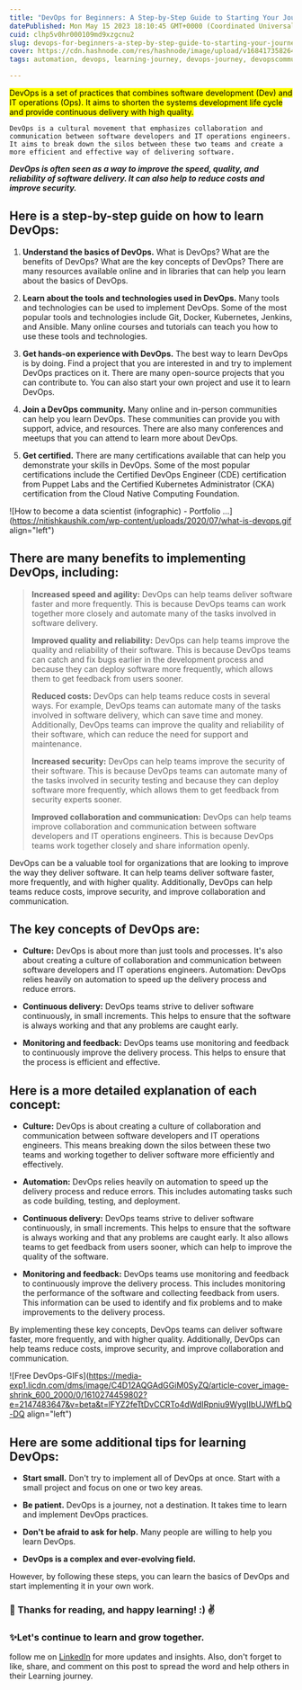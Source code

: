 ```yaml
---
title: "DevOps for Beginners: A Step-by-Step Guide to Starting Your Journey"
datePublished: Mon May 15 2023 18:10:45 GMT+0000 (Coordinated Universal Time)
cuid: clhp5v0hr000109md9xzgcnu2
slug: devops-for-beginners-a-step-by-step-guide-to-starting-your-journey
cover: https://cdn.hashnode.com/res/hashnode/image/upload/v1684173582647/569da860-60a8-4541-9080-24d752344247.png
tags: automation, devops, learning-journey, devops-journey, devopscommunity

---
```


<mark>DevOps is a set of practices that combines software development (Dev) and IT operations (Ops). It aims to shorten the systems development life cycle and provide continuous delivery with high quality.</mark>

`DevOps is a cultural movement that emphasizes collaboration and communication between software developers and IT operations engineers. It aims to break down the silos between these two teams and create a more efficient and effective way of delivering software.`

***DevOps is often seen as a way to improve the speed, quality, and reliability of software delivery. It can also help to reduce costs and improve security.***

## Here is a step-by-step guide on how to learn DevOps:

1. **Understand the basics of DevOps.** What is DevOps? What are the benefits of DevOps? What are the key concepts of DevOps? There are many resources available online and in libraries that can help you learn about the basics of DevOps.
    
2. **Learn about the tools and technologies used in DevOps.** Many tools and technologies can be used to implement DevOps. Some of the most popular tools and technologies include Git, Docker, Kubernetes, Jenkins, and Ansible. Many online courses and tutorials can teach you how to use these tools and technologies.
    
3. **Get hands-on experience with DevOps.** The best way to learn DevOps is by doing. Find a project that you are interested in and try to implement DevOps practices on it. There are many open-source projects that you can contribute to. You can also start your own project and use it to learn DevOps.
    
4. **Join a DevOps community.** Many online and in-person communities can help you learn DevOps. These communities can provide you with support, advice, and resources. There are also many conferences and meetups that you can attend to learn more about DevOps.
    
5. **Get certified.** There are many certifications available that can help you demonstrate your skills in DevOps. Some of the most popular certifications include the Certified DevOps Engineer (CDE) certification from Puppet Labs and the Certified Kubernetes Administrator (CKA) certification from the Cloud Native Computing Foundation.
    

![How to become a data scientist (infographic) - Portfolio ...](https://nitishkaushik.com/wp-content/uploads/2020/07/what-is-devops.gif align="left")

## There are many benefits to implementing DevOps, including:

> **Increased speed and agility:** DevOps can help teams deliver software faster and more frequently. This is because DevOps teams can work together more closely and automate many of the tasks involved in software delivery.
> 
> **Improved quality and reliability:** DevOps can help teams improve the quality and reliability of their software. This is because DevOps teams can catch and fix bugs earlier in the development process and because they can deploy software more frequently, which allows them to get feedback from users sooner.
> 
> **Reduced costs:** DevOps can help teams reduce costs in several ways. For example, DevOps teams can automate many of the tasks involved in software delivery, which can save time and money. Additionally, DevOps teams can improve the quality and reliability of their software, which can reduce the need for support and maintenance.
> 
> **Increased security:** DevOps can help teams improve the security of their software. This is because DevOps teams can automate many of the tasks involved in security testing and because they can deploy software more frequently, which allows them to get feedback from security experts sooner.
> 
> **Improved collaboration and communication:** DevOps can help teams improve collaboration and communication between software developers and IT operations engineers. This is because DevOps teams work together closely and share information openly.

DevOps can be a valuable tool for organizations that are looking to improve the way they deliver software. It can help teams deliver software faster, more frequently, and with higher quality. Additionally, DevOps can help teams reduce costs, improve security, and improve collaboration and communication.

## The key concepts of DevOps are:

* **Culture:** DevOps is about more than just tools and processes. It's also about creating a culture of collaboration and communication between software developers and IT operations engineers. Automation: DevOps relies heavily on automation to speed up the delivery process and reduce errors.
    
* **Continuous delivery:** DevOps teams strive to deliver software continuously, in small increments. This helps to ensure that the software is always working and that any problems are caught early.
    
* **Monitoring and feedback:** DevOps teams use monitoring and feedback to continuously improve the delivery process. This helps to ensure that the process is efficient and effective.
    

## Here is a more detailed explanation of each concept:

* **Culture:** DevOps is about creating a culture of collaboration and communication between software developers and IT operations engineers. This means breaking down the silos between these two teams and working together to deliver software more efficiently and effectively.
    
* **Automation:** DevOps relies heavily on automation to speed up the delivery process and reduce errors. This includes automating tasks such as code building, testing, and deployment.
    
* **Continuous delivery:** DevOps teams strive to deliver software continuously, in small increments. This helps to ensure that the software is always working and that any problems are caught early. It also allows teams to get feedback from users sooner, which can help to improve the quality of the software.
    
* **Monitoring and feedback:** DevOps teams use monitoring and feedback to continuously improve the delivery process. This includes monitoring the performance of the software and collecting feedback from users. This information can be used to identify and fix problems and to make improvements to the delivery process.
    

By implementing these key concepts, DevOps teams can deliver software faster, more frequently, and with higher quality. Additionally, DevOps can help teams reduce costs, improve security, and improve collaboration and communication.

![Free DevOps-GIFs](https://media-exp1.licdn.com/dms/image/C4D12AQGAdGGiM0SyZQ/article-cover_image-shrink_600_2000/0/1610274459802?e=2147483647&v=beta&t=lFYZ2feTtDvCCRTo4dWdIRpniu9WygIIbUJWfLbQ-DQ align="left")

## Here are some additional tips for learning DevOps:

* **Start small.** Don't try to implement all of DevOps at once. Start with a small project and focus on one or two key areas.
    
* **Be patient.** DevOps is a journey, not a destination. It takes time to learn and implement DevOps practices.
    
* **Don't be afraid to ask for help.** Many people are willing to help you learn DevOps.
    
* **DevOps is a complex and ever-evolving field.**
    

However, by following these steps, you can learn the basics of DevOps and start implementing it in your own work.

### 📍 Thanks for reading, and happy learning! :) ✌

### ✨Let's continue to learn and grow together.

follow me on [LinkedIn](https://www.linkedin.com/in/romeshdharamgudi/) for more updates and insights. Also, don't forget to like, share, and comment on this post to spread the word and help others in their Learning journey.